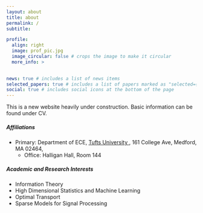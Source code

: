 ```yaml
---
layout: about
title: about
permalink: /
subtitle: 

profile:
  align: right
  image: prof_pic.jpg
  image_circular: false # crops the image to make it circular
  more_info: >
    

news: true # includes a list of news items
selected_papers: true # includes a list of papers marked as "selected={true}"
social: true # includes social icons at the bottom of the page
---
```


This is a new website heavily under construction. Basic information can be found under CV. 

##### Affiliations
- Primary: Department of ECE, <a href='https://engineering.tufts.edu/ece/'> Tufts University </a>, 161 College Ave, Medford, MA 02464, 
  - Office: Halligan Hall, Room 144


##### Academic and Research Interests
- Information Theory
- High Dimensional Statistics and Machine Learning 
- Optimal Transport 
- Sparse Models for Signal Processing

